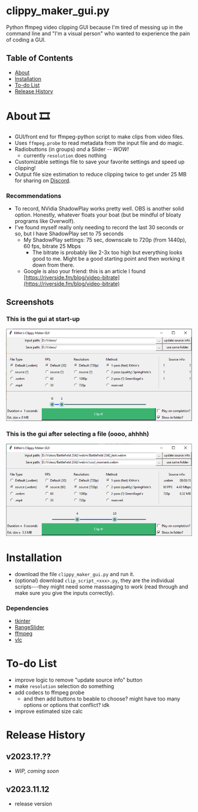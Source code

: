# clippy_maker_gui.py
Python ffmpeg video clipping GUI because I'm tired of messing up in the command line and "I'm a visual person" who wanted to experience the pain of coding a GUI.
## Table of Contents
- [About](https://github.com/Kithin7/clippy_maker_gui/blob/main/README.md#about-%EF%B8%8F)
- [Installation](https://github.com/Kithin7/clippy_maker_gui/blob/main/README.md#installation)
- [To-do List](https://github.com/Kithin7/clippy_maker_gui/blob/main/README.md#to-do-list)
- [Release History](https://github.com/Kithin7/clippy_maker_gui/blob/main/README.md#release-history)

# About 🎞️
- GUI/front end for ffmpeg-python script to make clips from video files. 
- Uses ```ffmpeg.probe``` to read metadata from the input file and do magic.
- Radiobuttons (in groups) *and* a Slider -- *WOW!*
    - currently ```resolution``` does nothing
- Customizable settings file to save your favorite settings and speed up clipping!
- Output file size estimation to reduce clipping twice to get under 25 MB for sharing on [Discord](https://discord.com/download).
### Recommendations
- To record, NVidia ShadowPlay works pretty well. OBS is another solid option. Honestly, whatever floats your boat (but be mindful of bloaty programs like Overwolf).
- I've found myself really only needing to record the last 30 seconds or so, but I have ShadowPlay set to 75 seconds
    - My ShadowPlay settings: 75 sec, downscale to 720p (from 1440p), 60 fps, bitrate 25 Mbps
        - The bitrate is probably like 2-3x too high but everything looks good to me. Might be a good starting point and then working it down from there.
    - Google is also your friend: this is an article I found [https://riverside.fm/blog/video-bitrate](https://riverside.fm/blog/video-bitrate)
## Screenshots
### This is the gui at start-up
![Screenshot of the gui at start](/gui_2.png)
### This is the gui after selecting a file (oooo, ahhhh)
![Screenshot of the gui after selecting an input file](/gui_1.png)

# Installation
- download the file ```clippy_maker_gui.py```  and run it.
- (optional) download ```clip_script_<xxx>.py```, they are the individual scripts---they might need some masssaging to work (read through and make sure you give the inputs correctly).
### Dependencies
- [tkinter](https://docs.python.org/3/library/tkinter.html#module-tkinter)
- [RangeSlider](https://pypi.org/project/RangeSlider/)
- [ffmpeg](https://pypi.org/project/ffmpeg-python/)
- [vlc](https://pypi.org/project/python-vlc/)

# To-do List 
- improve logic to remove "update source info" button
- make ```resolution``` selection do something
- add codecs to ffmpeg probe
    - and then add buttons to beable to choose? might have too many options or options that conflict? idk
- improve estimated size calc

# Release History
## v2023.1?.??
- *WIP, coming soon*
  
## v2023.11.12
- release version
